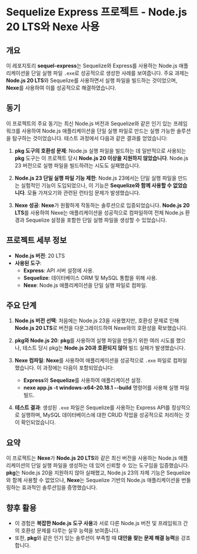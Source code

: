 # Sequelize Express 프로젝트 - Node.js 20 LTS와 Nexe 사용

## 개요
이 레포지토리 **sequel-express**는 Sequelize와 Express를 사용하는 Node.js 애플리케이션을 단일 실행 파일 `.exe`로 성공적으로 생성한 사례를 보여줍니다. 주요 과제는 **Node.js 20 LTS**와 Sequelize를 사용하면서 실행 파일을 빌드하는 것이었으며, **Nexe**를 사용하여 이를 성공적으로 해결하였습니다.

## 동기
이 프로젝트의 주요 동기는 최신 Node.js 버전과 Sequelize와 같은 인기 있는 프레임워크를 사용하여 Node.js 애플리케이션을 단일 실행 파일로 만드는 실행 가능한 솔루션을 탐구하는 것이었습니다. 테스트 과정에서 다음과 같은 결과를 얻었습니다:

1. **pkg 도구의 호환성 문제**: Node.js 실행 파일을 빌드하는 데 일반적으로 사용되는 **pkg** 도구는 이 프로젝트 당시 **Node.js 20 이상을 지원하지 않았습니다**. Node.js 23 버전으로 실행 파일을 빌드하려는 시도도 실패했습니다.

2. **Node.js 23 단일 실행 파일 기능 제한**: Node.js 23에서는 단일 실행 파일을 만드는 실험적인 기능이 도입되었으나, 이 기능은 **Sequelize와 함께 사용할 수 없었습니다**. 모듈 가져오기와 관련된 런타임 문제가 발생했습니다.

3. **Nexe 성공**: **Nexe**가 원활하게 작동하는 솔루션으로 입증되었습니다. **Node.js 20 LTS**를 사용하여 Nexe는 애플리케이션을 성공적으로 컴파일하여 전체 Node.js 환경과 Sequelize 설정을 포함한 단일 실행 파일을 생성할 수 있었습니다.

## 프로젝트 세부 정보
- **Node.js 버전**: 20 LTS
- **사용된 도구**:
  - **Express**: API 서버 설정에 사용.
  - **Sequelize**: 데이터베이스 ORM 및 MySQL 통합을 위해 사용.
  - **Nexe**: Node.js 애플리케이션을 단일 실행 파일로 컴파일.

## 주요 단계
1. **Node.js 버전 선택**: 처음에는 Node.js 23을 사용했지만, 호환성 문제로 인해 **Node.js 20 LTS**로 버전을 다운그레이드하여 Nexe와의 호환성을 확보했습니다.

2. **pkg와 Node.js 20**: **pkg**를 사용하여 실행 파일을 만들기 위한 여러 시도를 했으나, 테스트 당시 pkg는 **Node.js 20과 호환되지 않아** 빌드 실패가 발생했습니다.

3. **Nexe 컴파일**: **Nexe**를 사용하여 애플리케이션을 성공적으로 `.exe` 파일로 컴파일했습니다. 이 과정에는 다음이 포함되었습니다:
   - **Express**와 **Sequelize**를 사용하여 애플리케이션 설정.
   - **nexe app.js -t windows-x64-20.18.1 --build** 명령어를 사용해 실행 파일 빌드.

4. **테스트 결과**: 생성된 `.exe` 파일은 Sequelize를 사용하는 Express API를 정상적으로 실행하며, MySQL 데이터베이스에 대한 CRUD 작업을 성공적으로 처리하는 것이 확인되었습니다.

## 요약
이 프로젝트는 **Nexe**가 **Node.js 20 LTS**와 같은 최신 버전을 사용하는 Node.js 애플리케이션의 단일 실행 파일을 생성하는 데 있어 신뢰할 수 있는 도구임을 입증했습니다. **pkg**는 Node.js 20을 지원하지 않아 실패했고, Node.js 23의 자체 기능은 Sequelize와 함께 사용할 수 없었으나, **Nexe**는 Sequelize 기반의 Node.js 애플리케이션을 번들링하는 효과적인 솔루션임을 증명했습니다.

## 향후 활용
- 이 경험은 **복잡한 Node.js 도구 사용**과 서로 다른 Node.js 버전 및 프레임워크 간의 호환성 문제를 다루는 실무 능력을 보여줍니다.
- 또한, **pkg**와 같은 인기 있는 솔루션이 부족할 때 **대안을 찾는 문제 해결 능력**을 강조합니다.

